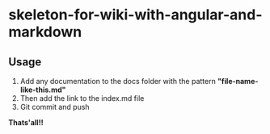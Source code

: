 # skeleton-for-wiki-with-angular-and-markdown

## Usage

1. Add any documentation to the docs folder with the pattern **"file-name-like-this.md"**
2. Then add the link to the index.md file
3. Git commit and push

**Thats'all!!**

